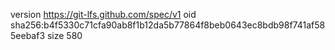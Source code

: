 version https://git-lfs.github.com/spec/v1
oid sha256:b4f5330c71cfa90ab8f1b12da5b77864f8beb0643ec8bdb98f741af585eebaf3
size 580
